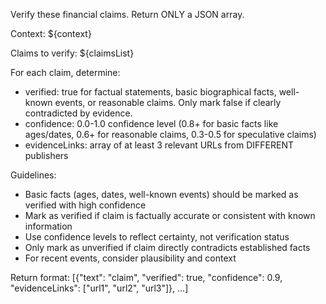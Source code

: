 Verify these financial claims. Return ONLY a JSON array.

Context: ${context}

Claims to verify:
${claimsList}

For each claim, determine:
- verified: true for factual statements, basic biographical facts, well-known events, or reasonable claims. Only mark false if clearly contradicted by evidence.
- confidence: 0.0-1.0 confidence level (0.8+ for basic facts like ages/dates, 0.6+ for reasonable claims, 0.3-0.5 for speculative claims)
- evidenceLinks: array of at least 3 relevant URLs from DIFFERENT publishers

Guidelines:
- Basic facts (ages, dates, well-known events) should be marked as verified with high confidence
- Mark as verified if claim is factually accurate or consistent with known information
- Use confidence levels to reflect certainty, not verification status
- Only mark as unverified if claim directly contradicts established facts
- For recent events, consider plausibility and context

Return format: [{"text": "claim", "verified": true, "confidence": 0.9, "evidenceLinks": ["url1", "url2", "url3"]}, ...]
